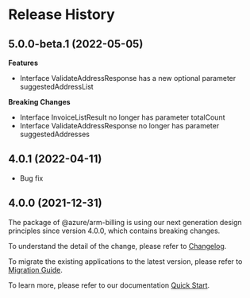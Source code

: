 # Release History
    
## 5.0.0-beta.1 (2022-05-05)
    
**Features**

  - Interface ValidateAddressResponse has a new optional parameter suggestedAddressList

**Breaking Changes**

  - Interface InvoiceListResult no longer has parameter totalCount
  - Interface ValidateAddressResponse no longer has parameter suggestedAddresses
    
## 4.0.1 (2022-04-11)

  - Bug fix

## 4.0.0 (2021-12-31)

The package of @azure/arm-billing is using our next generation design principles since version 4.0.0, which contains breaking changes.

To understand the detail of the change, please refer to [Changelog](https://aka.ms/js-track2-changelog).

To migrate the existing applications to the latest version, please refer to [Migration Guide](https://aka.ms/js-track2-migration-guide).

To learn more, please refer to our documentation [Quick Start](https://aka.ms/js-track2-quickstart).
